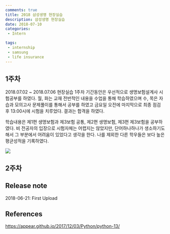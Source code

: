 ```yaml
---
comments: true
title: 2018 삼성생명 현장실습
description: 삼성생명 현장실습
date: 2018-07-10
categories:
 - Intern

tags:
 - internship
 - samsung
 - life insurance
---
```


## 1주차

2018.07.02 ~ 2018.07.06 현장실습 1주차 기간동안은 우선적으로 생명보험설계사 시험공부를 하였다. 월, 화는 교재 전반적인 내용을 수업을 통해 학습하였으며 수, 목은 자습과 모의고사 문제풀이를 통해서 공부를 하였고 금요일 오전에 마지막으로 최종 점검 후 13:00시에 시험을 치루었다. 결과는 합격을 하였다.

학습내용은 제1편 생명보험과 제3보험 공통, 제2편 생명보험, 제3편 제3보험을 공부하였다. 비 전공자의 입장으로 시험자체는 어렵지는 않았지만, 단어하나하나가 생소하기도 해서 그 부분에서 어려움이 있었다고 생각을 한다. 나를 제외한 다른 학우들은 보다 높은 평균성적을 기록하였다.

![](https://drive.google.com/open?id=1UvhQM44HQowdVYgbehSl0a2yX4GyJw04)


## 2주차





## Release note
2018-06-21: First Upload
## References
https://appear.github.io/2017/12/03/Python/python-13/